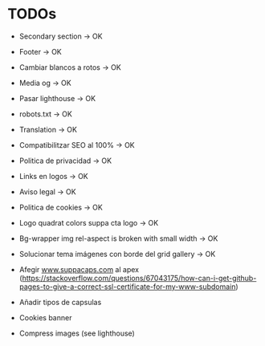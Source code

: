 # TODOs

* Secondary section -> OK
* Footer -> OK
* Cambiar blancos a rotos -> OK
* Media og -> OK
* Pasar lighthouse -> OK
* robots.txt -> OK
* Translation -> OK
* Compatibilitzar SEO al 100% -> OK
* Politica de privacidad -> OK
* Links en logos -> OK
* Aviso legal -> OK
* Politica de cookies -> OK
* Logo quadrat colors suppa cta logo -> OK
* Bg-wrapper img rel-aspect is broken with small width -> OK
* Solucionar tema imágenes con borde del grid gallery -> OK

* Afegir www.suppacaps.com al apex (https://stackoverflow.com/questions/67043175/how-can-i-get-github-pages-to-give-a-correct-ssl-certificate-for-my-www-subdomain)
* Añadir tipos de capsulas
* Cookies banner
* Compress images (see lighthouse)
